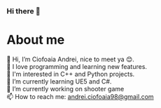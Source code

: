 ### Hi there 👋

<!--
**CiofoaiaAndrei/CiofoaiaAndrei** is a ✨ _special_ ✨ repository because its `README.md` (this file) appears on your GitHub profile.

Here are some ideas to get you started:

- 🔭 I’m currently working on ...
- 🌱 I’m currently learning ...
- 👯 I’m looking to collaborate on ...
- 🤔 I’m looking for help with ...
- 💬 Ask me about ...
- 📫 How to reach me: [Gmail](andrei.ciofoaia98@gmail.com)
- 😄 Pronouns: ...
- ⚡ Fun fact: ...
-->
# About me

 👋 Hi, I’m Ciofoaia Andrei, nice to meet ya 😊.<br />
 👀 I love programming and learning new features.<br />
 👔 I'm interested in C++ and Python projects.<br />
 🌱 I’m currently learning UE5 and C#.<br />
 🔭 I’m currently working on shooter game<br />
 📫 How to reach me: andrei.ciofoaia98@gmail.com<br />
